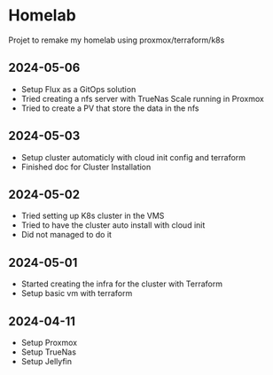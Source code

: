 # Homelab

Projet to remake my homelab using proxmox/terraform/k8s

## 2024-05-06
* Setup Flux as a GitOps solution
* Tried creating a nfs server with TrueNas Scale running in Proxmox
* Tried to create a PV that store the data in the nfs

## 2024-05-03
* Setup cluster automaticly with cloud init config and terraform
* Finished doc for Cluster Installation

## 2024-05-02
* Tried setting up K8s cluster in the VMS
* Tried to have the cluster auto install with cloud init
* Did not managed to do it

## 2024-05-01
* Started creating the infra for the cluster with Terraform
* Setup basic vm with terraform 

## 2024-04-11
* Setup Proxmox 
* Setup TrueNas
* Setup Jellyfin
